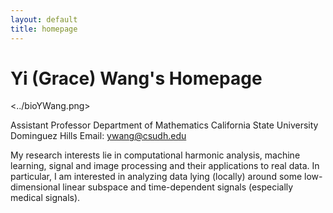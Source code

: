```yaml
---
layout: default
title: homepage
---
```

# Yi (Grace) Wang's Homepage
<../bioYWang.png> 

Assistant Professor
Department of Mathematics
California State University Dominguez Hills
Email: ywang@csudh.edu

My research interests lie in computational harmonic analysis, machine learning, 
signal and image processing and their applications to real data. 
In particular, I am interested in analyzing data lying (locally) around some low-dimensional
linear subspace and time-dependent signals (especially medical signals).
